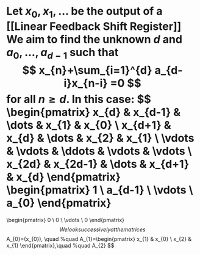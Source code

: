 Let $x_{0},x_{1},\dots$ be the output of a [[Linear Feedback Shift Register]]
We aim to find the unknown $d$ and $a_{0},\dots,a_{d-1}$ such that
$$
x_{n}+\sum_{i=1}^{d} a_{d-i}x_{n-i} =0
$$
for all $n\geq d$.
In this case:
$$
\begin{pmatrix}
x_{d} & x_{d-1} & \dots & x_{1} & x_{0} \\
x_{d+1} & x_{d} & \dots & x_{2} & x_{1} \\
\vdots & \vdots & \ddots & \vdots & \vdots \\
x_{2d} & x_{2d-1} & \dots & x_{d+1} & x_{d}
\end{pmatrix}
\begin{pmatrix}
1 \\
a_{d-1} \\
\vdots \\
a_{0}
\end{pmatrix}
=
\begin{pmatrix}
0 \\
0 \\
\vdots \\
0
\end{pmatrix}
$$
We look successively at the matrices 
$$
A_{0}=(x_{0}), \quad %quad
A_{1}=\begin{pmatrix}
x_{1} & x_{0} \\
x_{2} & x_{1}
\end{pmatrix},\quad %quad
A_{2}
$$